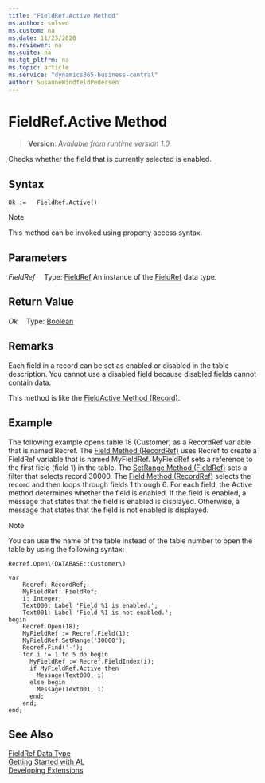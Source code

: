 ```yaml
---
title: "FieldRef.Active Method"
ms.author: solsen
ms.custom: na
ms.date: 11/23/2020
ms.reviewer: na
ms.suite: na
ms.tgt_pltfrm: na
ms.topic: article
ms.service: "dynamics365-business-central"
author: SusanneWindfeldPedersen
---
```

[//]: # (START>DO_NOT_EDIT)
[//]: # (IMPORTANT:Do not edit any of the content between here and the END>DO_NOT_EDIT.)
[//]: # (Any modifications should be made in the .xml files in the ModernDev repo.)
# FieldRef.Active Method
> **Version**: _Available from runtime version 1.0._

Checks whether the field that is currently selected is enabled.


## Syntax
```
Ok :=   FieldRef.Active()
```
> [!NOTE]
> This method can be invoked using property access syntax.

## Parameters
*FieldRef*
&emsp;Type: [FieldRef](fieldref-data-type.md)
An instance of the [FieldRef](fieldref-data-type.md) data type.

## Return Value
*Ok*
&emsp;Type: [Boolean](../boolean/boolean-data-type.md)



[//]: # (IMPORTANT: END>DO_NOT_EDIT)

## Remarks

Each field in a record can be set as enabled or disabled in the table description.  You cannot use a disabled field because disabled fields cannot contain data.  

This method is like the [FieldActive Method \(Record\)](../../methods-auto/record/record-fieldactive-method.md). 


## Example

The following example opens table 18 \(Customer\) as a RecordRef variable that is named Recref. The [Field Method \(RecordRef\)](../../methods-auto/recordref/recordref-field-method.md) uses Recref to create a FieldRef variable that is named MyFieldRef. MyFieldRef sets a reference to the first field \(field 1\) in the table. The [SetRange Method \(FieldRef\)](../../methods-auto/fieldref/fieldref-setrange-method.md) sets a filter that selects record 30000. The [Field Method \(RecordRef\)](../../methods-auto/recordref/recordref-field-method.md) selects the record and then loops through fields 1 through 6. For each field, the Active method determines whether the field is enabled. If the field is enabled, a message that states that the field is enabled is displayed. Otherwise, a message that states that the field is not enabled is displayed.  

> [!NOTE]  
> You can use the name of the table instead of the table number to open the table by using the following syntax: 

```al
Recref.Open\(DATABASE::Customer\)
```

```
var
    Recref: RecordRef;
    MyFieldRef: FieldRef;
    i: Integer;
    Text000: Label 'Field %1 is enabled.';
    Text001: Label 'Field %1 is not enabled.';
begin
    Recref.Open(18);  
    MyFieldRef := Recref.Field(1);  
    MyFieldRef.SetRange('30000');  
    Recref.Find('-');  
    for i := 1 to 5 do begin
      MyFieldRef := Recref.FieldIndex(i);  
      if MyFieldRef.Active then  
        Message(Text000, i)  
      else begin 
        Message(Text001, i)  
      end;  
    end;  
end;

```  


## See Also
[FieldRef Data Type](fieldref-data-type.md)  
[Getting Started with AL](../../devenv-get-started.md)  
[Developing Extensions](../../devenv-dev-overview.md)